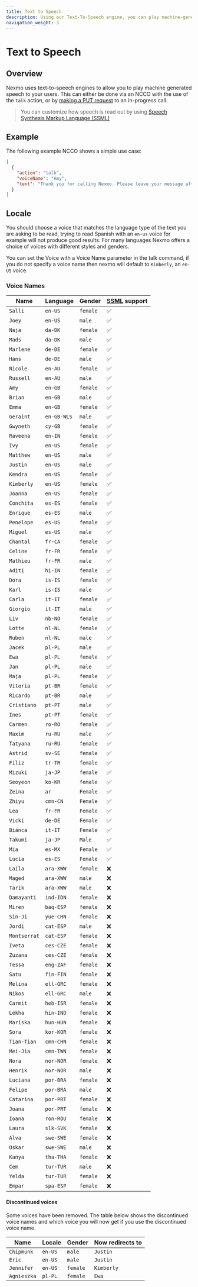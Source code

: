 ```yaml
---
title: Text to Speech
description: Using our Text-To-Speech engine, you can play machine-generated speech to your callers
navigation_weight: 3
---
```


# Text to Speech

## Overview

Nexmo uses text-to-speech engines to allow you to play machine
generated speech to your users. This can either be done via an NCCO
with the use of the `talk` action, or by [making a PUT request](/api/voice#startTalk) to an
in-progress call.

> You can customize how speech is read out by using [Speech Synthesis Markup Language (SSML)](/voice/voice-api/guides/customizing-tts)

## Example

The following example NCCO shows a simple use case:

``` json
[
  {
    "action": "talk",
    "voiceName": "Amy",
    "text": "Thank you for calling Nexmo. Please leave your message after the tone."
  }
]
```
## Locale

You should choose a voice that matches the language type of the text
you are asking to be read, trying to read Spanish with an `en-us`
voice for example will not produce good results. For many languages
Nexmo offers a choice of voices with different styles and genders.

You can set the Voice with a Voice Name parameter in the talk command,
if you do not specify a voice name then nexmo will default to
`Kimberly`, an `en-US` voice.

### Voice Names

Name | Language | Gender | [SSML](/voice/voice-api/guides/customizing-tts) support
-- | -- | -- | -- 
`Salli` | `en-US` | `female` | ✅
`Joey` | `en-US` | `male` | ✅
`Naja` | `da-DK` | `female` | ✅
`Mads` | `da-DK` | `male` | ✅
`Marlene` | `de-DE` | `female` | ✅
`Hans` | `de-DE` | `male` | ✅
`Nicole` | `en-AU` | `female` | ✅
`Russell` | `en-AU` | `male` | ✅
`Amy` | `en-GB` | `female` | ✅
`Brian` | `en-GB` | `male` | ✅
`Emma` | `en-GB` | `female` | ✅
`Geraint` | `en-GB-WLS` | `male` | ✅
`Gwyneth` | `cy-GB` | `female` | ✅
`Raveena` | `en-IN` | `female` | ✅
`Ivy` | `en-US` | `female` | ✅
`Matthew` | `en-US` | `male` | ✅
`Justin` | `en-US` | `male` | ✅
`Kendra` | `en-US` | `female` | ✅
`Kimberly` | `en-US` | `female` | ✅
`Joanna` | `en-US` | `female` | ✅
`Conchita` | `es-ES` | `female` | ✅
`Enrique` | `es-ES` | `male` | ✅
`Penelope` | `es-US` | `female` | ✅
`Miguel` | `es-US` | `male` | ✅
`Chantal` | `fr-CA` | `female` | ✅
`Celine` | `fr-FR` | `female` | ✅
`Mathieu` | `fr-FR` | `male` | ✅
`Aditi` | `hi-IN` | `female` | ✅
`Dora` | `is-IS` | `female` | ✅
`Karl` | `is-IS` | `male` | ✅
`Carla` | `it-IT` | `female` | ✅
`Giorgio` | `it-IT` | `male` | ✅
`Liv` | `nb-NO` | `female` | ✅
`Lotte` | `nl-NL` | `female` | ✅
`Ruben` | `nl-NL` | `male` | ✅
`Jacek` | `pl-PL` | `male` | ✅
`Ewa` | `pl-PL` | `female` | ✅
`Jan` | `pl-PL` | `male` | ✅
`Maja` | `pl-PL` | `female` | ✅
`Vitoria` | `pt-BR` | `female` | ✅
`Ricardo` | `pt-BR` | `male` | ✅
`Cristiano` | `pt-PT` | `male` | ✅
`Ines` | `pt-PT` | `female` | ✅
`Carmen` | `ro-RO` | `female` | ✅
`Maxim` | `ru-RU` | `male` | ✅
`Tatyana` | `ru-RU` | `female` | ✅
`Astrid` | `sv-SE` | `female` | ✅
`Filiz` | `tr-TR` | `female` | ✅
`Mizuki` | `ja-JP` | `female` | ✅
`Seoyeon`| `ko-KR` | `female`| ✅
`Zeina` | `ar` | `Female` | ✅
`Zhiyu` | `cmn-CN` | `Female` | ✅
`Lea` | `fr-FR` | `Female` | ✅
`Vicki` | `de-DE` | `Female` | ✅
`Bianca` | `it-IT` | `Female` | ✅
`Takumi` | `ja-JP` | `Male` | ✅
`Mia` | `es-MX` | `Female` | ✅
`Lucia` | `es-ES` | `Female` | ✅
`Laila` | `ara-XWW` | `female` | ❌
`Maged` | `ara-XWW` | `male` | ❌
`Tarik` | `ara-XWW` | `male` | ❌
`Damayanti` | `ind-IDN` | `female` | ❌
`Miren` | `baq-ESP` | `female` | ❌
`Sin-Ji` | `yue-CHN` | `female` | ❌
`Jordi` | `cat-ESP` | `male` | ❌
`Montserrat` | `cat-ESP` | `female` | ❌
`Iveta` | `ces-CZE` | `female` | ❌
`Zuzana` | `ces-CZE` | `female` | ❌
`Tessa` | `eng-ZAF` | `female` | ❌
`Satu` | `fin-FIN` | `female` | ❌
`Melina` | `ell-GRC` | `female` | ❌
`Nikos` | `ell-GRC` | `male` | ❌
`Carmit` | `heb-ISR` | `female` | ❌
`Lekha` | `hin-IND` | `female` | ❌
`Mariska` | `hun-HUN` | `female` | ❌
`Sora` | `kor-KOR` | `female` | ❌
`Tian-Tian` | `cmn-CHN` | `female` | ❌
`Mei-Jia` | `cmn-TWN` | `female` | ❌
`Nora` | `nor-NOR` | `female` | ❌
`Henrik` | `nor-NOR` | `male` | ❌
`Luciana` | `por-BRA` | `female` | ❌
`Felipe` | `por-BRA` | `male` | ❌
`Catarina` | `por-PRT` | `female` | ❌
`Joana` | `por-PRT` | `female` | ❌
`Ioana` | `ron-ROU` | `female` | ❌
`Laura` | `slk-SVK` | `female` | ❌
`Alva` | `swe-SWE` | `female` | ❌
`Oskar` | `swe-SWE` | `male` | ❌
`Kanya` | `tha-THA` | `female` | ❌
`Cem` | `tur-TUR` | `male` | ❌
`Yelda` | `tur-TUR` | `female` | ❌
`Empar` | `spa-ESP` | `female` | ❌

#### Discontinued voices

Some voices have been removed. The table below shows the discontinued
voice names and which voice you will now get if you use the
discontinued voice name.

Name | Locale | Gender | Now redirects to
-----|--------|--------|-----------------
`Chipmunk` | `en-US` | `male` | `Justin`
`Eric` | `en-US` | `male` | `Justin`
`Jennifer` | `en-US` | `female` | `Kimberly`
`Agnieszka` | `pl-PL` | `female` | `Ewa`


